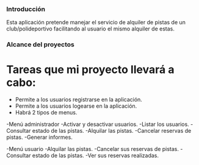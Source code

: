 ### Introducción
Esta aplicación pretende manejar el servicio de alquiler de pistas de un club/polideportivo facilitando al usuario el mismo alquiler de estas.

### Alcance del proyectos
# Tareas que mi proyecto llevará a cabo:
- Permite a los usuarios registrarse en la aplicación.
- Permite a los usuarios logearse en la aplicación.
- Habrá 2 tipos de menus.

-Menú administrador
	-Activar y desactivar usuarios.
	-Listar los usuarios.
	-Consultar estado de las pistas.
	-Alquilar las pistas.
	-Cancelar reservas de pistas.
	-Generar informes.	

-Menú usuario
	-Alquilar las pistas.
	-Cancelar sus reservas de pistas.
	-Consultar estado de las pistas.
	-Ver sus reservas realizadas.